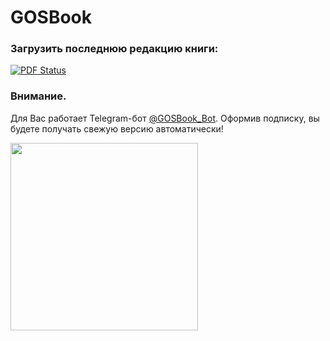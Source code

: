 # GOSBook

### Загрузить последнюю редакцию книги: 

[![PDF Status](http://mult-masha-i-medved.ru/kcaptcha/masha.png)](http://latexonline.cc/compile?git=https://github.com/DidenkoAndre/GOS_book&target=_main.tex&download=GOSBook_Matan.pdf&command=pdflatex)

### Внимание.

Для Вас работает Telegram-бот [@GOSBook\_Bot](https://t.me/GOSBook_Bot). Оформив подписку, вы будете получать свежую версию автоматически!

[<img src="https://upload.wikimedia.org/wikipedia/commons/thumb/8/82/Telegram_logo.svg/600px-Telegram_logo.svg.png" width="300" height="300" />](https://t.me/GOSBook_Bot)



